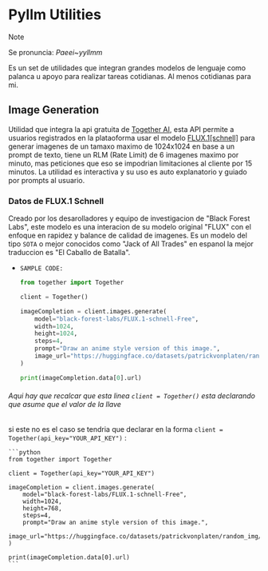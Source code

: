 # Pyllm Utilities

> [!NOTE]
>
> Se pronuncia:
> _Paeei~yyllmm_
>

Es un set de utilidades que integran grandes modelos de lenguaje como palanca u apoyo para 
realizar tareas cotidianas. Al menos cotidianas para mi.

## Image Generation

Utilidad que integra la api gratuita de [Together AI](https://together.ai),
esta API permite a usuarios registrados en la plataoforma usar el modelo
[FLUX.1\[schnell\]](https://www.together.ai/models/flux-1-schnell) para generar
imagenes de un tamaxo maximo de 1024x1024 en base a un prompt de texto, tiene 
un RLM (Rate Limit) de 6 imagenes maximo por minuto, mas peticiones que eso 
se impodrian limitaciones al cliente por 15 minutos. La utilidad es interactiva
y su uso es auto explanatorio y guiado por prompts al usuario.

### Datos de FLUX.1 Schnell

Creado por los desarolladores y equipo de investigacion de "Black Forest Labs",
este modelo es una interacion de su modelo original "FLUX" con el enfoque 
en rapidez y balance de calidad de imagenes. Es un modelo del tipo `SOTA` o 
mejor conocidos como "Jack of All Trades" en espanol la mejor traduccion es
"El Caballo de Batalla".

* `SAMPLE CODE:`
    ```python
    from together import Together

    client = Together()

    imageCompletion = client.images.generate(
        model="black-forest-labs/FLUX.1-schnell-Free",
        width=1024,
        height=1024,
        steps=4,
        prompt="Draw an anime style version of this image.",
        image_url="https://huggingface.co/datasets/patrickvonplaten/random_img/resolve/main/yosemite.png",
    )

    print(imageCompletion.data[0].url)
    ```

###### Aqui hay que recalcar que esta linea `client = Together()` esta declarando que asume que el valor de la llave
si este no es el caso se tendria que declarar en la forma `client = Together(api_key="YOUR_API_KEY")` :

    ```python
    from together import Together
    
    client = Together(api_key="YOUR_API_KEY")

    imageCompletion = client.images.generate(
        model="black-forest-labs/FLUX.1-schnell-Free",
        width=1024,
        height=768,
        steps=4,
        prompt="Draw an anime style version of this image.",
        image_url="https://huggingface.co/datasets/patrickvonplaten/random_img/resolve/main/yosemite.png",
    )

    print(imageCompletion.data[0].url)
    ```

